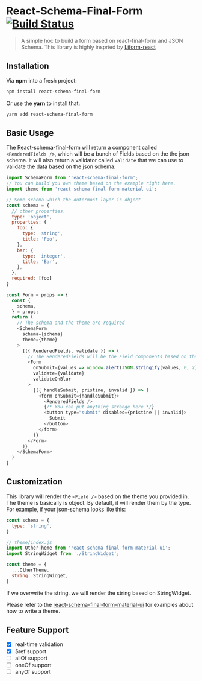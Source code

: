 # React-Schema-Final-Form [![Build Status](https://travis-ci.org/leuction/react-schema-final-form.svg?branch=master)](https://travis-ci.org/leuction/react-schema-final-form/)


> A simple hoc to build a form based on react-final-form and JSON Schema. This library is highly inspried by [Liform-react](https://github.com/Limenius/liform-react/)

## Installation

Via **npm** into a fresh project:

```sh
npm install react-schema-final-form
```

Or use the **yarn** to install that:

```sh
yarn add react-schema-final-form
```

## Basic Usage

The React-schema-final-form will return a component called `<RenderedFields />`, which will be a bunch of Fields based on the the json schema. it will also return a validator called `validate` that we can use to validate the data based on the json schema.

```javascript
import SchemaForm from 'react-schema-final-form';
// You can build you own theme based on the example right here.
import theme from 'react-schema-final-form-material-ui';

// Some schema which the outermost layer is object
const schema = {
  // other properties.
  type: 'object',
  properties: {
    foo: {
      type: 'string',
      title: 'Foo',
    },
    bar: {
      type: 'integer',
      title: 'Bar',
    },
  },
  required: [foo]
}

const Form = props => {
  const {
    schema,
  } = props;
  return (
    // The schema and the theme are required
    <SchemaForm
      schema={schema}
      theme={theme}
    >
      {({ RenderedFields, validate }) => (
        // The RenderedFields will be the Field components based on the theme we created, the validate will be the sync validator based on the ajv json schema validator.
        <Form
          onSubmit={values => window.alert(JSON.stringify(values, 0, 2))}
          validate={validate}
          validateOnBlur
        >
          {({ handleSubmit, pristine, invalid }) => (
            <form onSubmit={handleSubmit}>
              <RenderedFields />
              {/* You can put anything strange here */}
              <button type="submit" disabled={pristine || invalid}>
                Submit
              </button>
            </form>
          )}
        </Form>
      )}
    </SchemaForm>
  )
}
```

## Customization

This library will render the `<Field />` based on the theme you provided in. The theme is basically is object. By default, it will render them by the type. For example, if your json-schema looks like this: 

```javascript
const schema = {
  type: 'string',
}

// theme/index.js
import OtherTheme from 'react-schema-final-form-material-ui';
import StringWidget from './StringWidget';

const theme = {
  ...OtherTheme,
  string: StringWidget,
}
```

If we overwrite the string. we will render the string based on StringWidget.

Please refer to the [react-schema-final-form-material-ui](https://github.com/leuction/react-schema-final-form-material-ui) for examples about how to write a theme.

## Feature Support

- [x] real-time validation
- [x] $ref support
- [ ] allOf support
- [ ] oneOf support
- [ ] anyOf support
